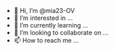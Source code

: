 - 👋 Hi, I’m @mia23-OV
- 👀 I’m interested in ...
- 🌱 I’m currently learning ...
- 💞️ I’m looking to collaborate on ...
- 📫 How to reach me ...

<!---
mia23-OV/mia23-OV is a ✨ special ✨ repository because its `README.md` (this file) appears on your GitHub profile.
You can click the Preview link to take a look at your changes.
--->
